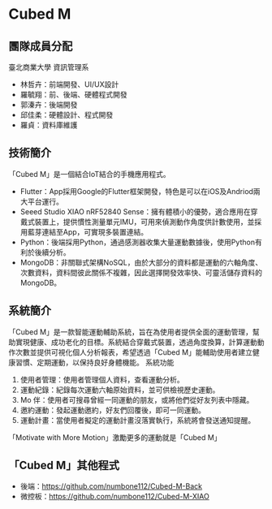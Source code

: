 # Cubed M

## 團隊成員分配
臺北商業大學 資訊管理系
- 林哲卉：前端開發、UI/UX設計
- 羅毓翔：前、後端、硬體程式開發
- 郭溱卉：後端開發
- 邱佳柔：硬體設計、程式開發
- 羅貞：資料庫維護

## 技術簡介
「Cubed M」是一個結合IoT結合的手機應用程式。
- Flutter：App採用Google的Flutter框架開發，特色是可以在iOS及Andriod兩大平台運行。
- Seeed Studio XIAO nRF52840 Sense：擁有體積小的優勢，適合應用在穿戴式裝置上，提供慣性測量單元IMU，可用來偵測動作角度供計數使用，並採用藍芽連結至App，可實現多裝置連結。
- Python：後端採用Python，通過感測器收集大量運動數據後，使用Python有利於後續分析。
- MongoDB：非關聯式架構NoSQL，由於大部分的資料都是運動的六軸角度、次數資料，資料間彼此關係不複雜，因此選擇開發效率快、可靈活儲存資料的MongoDB。

## 系統簡介
「Cubed M」是一款智能運動輔助系統，旨在為使用者提供全面的運動管理，幫助實現健康、成功老化的目標。系統結合穿戴式裝置，透過角度換算，計算運動動作次數並提供可視化個人分析報表，希望透過「Cubed M」能輔助使用者建立健康習慣、定期運動，以保持良好身體機能。
系統功能
1. 使用者管理：使用者管理個人資料，查看運動分析。
2. 運動紀錄：紀錄每次運動六軸原始資料，並可供檢視歷史運動。
3. Mo 伴：使用者可搜尋曾經一同運動的朋友，或將他們從好友列表中隱藏。
4. 邀約運動：發起運動邀約，好友們回覆後，即可一同運動。
5. 運動計畫：當使用者擬定的運動計畫沒落實執行，系統將會發送通知提醒。

「Motivate with More Motion」激勵更多的運動就是「Cubed M」

## 「Cubed M」其他程式
- 後端：https://github.com/numbone112/Cubed-M-Back
- 微控板：https://github.com/numbone112/Cubed-M-XIAO
